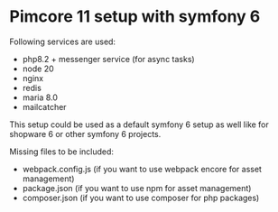 # Pimcore 11 setup with symfony 6

Following services are used:
- php8.2 + messenger service (for async tasks)
- node 20
- nginx
- redis
- maria 8.0
- mailcatcher

This setup could be used as a default symfony 6 setup as well like for shopware 6 or other symfony 6 projects.

Missing files to be included:
- webpack.config.js (if you want to use webpack encore for asset management)
- package.json (if you want to use npm for asset management)
- composer.json (if you want to use composer for php packages)